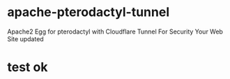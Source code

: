 # apache-pterodactyl-tunnel
Apache2 Egg for pterodactyl with Cloudflare Tunnel For Security Your Web Site 
updated

# test ok 